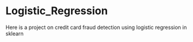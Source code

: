 # Logistic_Regression
Here is a project on credit card fraud detection using logistic regression in sklearn
